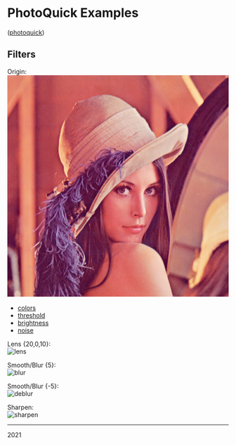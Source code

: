 # PhotoQuick Examples

([photoquick](https://github.com/ImageProcessing-ElectronicPublications/photoquick))

## Filters

Origin:  
![orig](../../orig/lena.png)

* [colors](./colors)
* [threshold](./threshold)
* [brightness](./brightness)
* [noise](./noise)

Lens {20,0,10}:  
![lens](./lena.lens.20.0.10.png)

Smooth/Blur {5}:  
![blur](./lena.blur.5.png)

Smooth/Blur {-5}:  
![deblur](./lena.blur.5n.png)

Sharpen:  
![sharpen](./lena.sharpen.png)

----

2021
